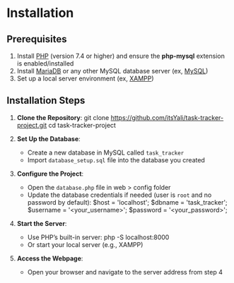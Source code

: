 # Installation

## Prerequisites
1. Install [PHP](https://www.php.net/downloads) (version 7.4 or higher) and ensure the **php-mysql** extension is enabled/installed
2. Install [MariaDB](https://mariadb.org/download/) or any other MySQL database server (ex, [MySQL](https://dev.mysql.com/downloads/))
3. Set up a local server environment (ex, [XAMPP](https://www.apachefriends.org/))

## Installation Steps
1. **Clone the Repository**:
     git clone https://github.com/itsYali/task-tracker-project.git
     cd task-tracker-project

2. **Set Up the Database**:
   - Create a new database in MySQL called `task_tracker`
   - Import `database_setup.sql` file into the database you created

3. **Configure the Project**:
   - Open the `database.php` file in web > config folder
   - Update the database credentials if needed (user is `root` and no password by default):
     $host = 'localhost';
     $dbname = 'task_tracker';
     $username = '<your_username>';
     $password = '<your_password>';

4. **Start the Server**:
   - Use PHP’s built-in server:
     php -S localhost:8000
   - Or start your local server (e.g., XAMPP)

5. **Access the Webpage**:
   - Open your browser and navigate to the server address from step 4
